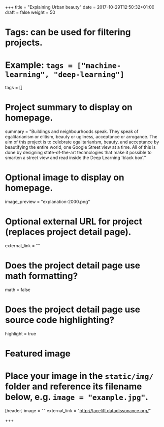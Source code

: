 +++
title = "Explaining Urban beauty"
date = 2017-10-29T12:50:32+01:00
draft = false
weight = 50
# Tags: can be used for filtering projects.
# Example: `tags = ["machine-learning", "deep-learning"]`
tags = []

# Project summary to display on homepage.
summary = "Buildings and neighbourhoods speak. They speak of egalitarianism or elitism, beauty or ugliness, acceptance or arrogance. The aim of this project is to celebrate egalitarianism, beauty, and acceptance by beautifying the entire world, one Google Street view at a time. All of this is done by designing state-of-the-art technologies that make it possible to smarten a street view and read inside the Deep Learning 'black box'."

# Optional image to display on homepage.
image_preview = "explanation-2000.png"

# Optional external URL for project (replaces project detail page).
external_link = ""

# Does the project detail page use math formatting?
math = false

# Does the project detail page use source code highlighting?
highlight = true

# Featured image
# Place your image in the `static/img/` folder and reference its filename below, e.g. `image = "example.jpg"`.
[header]
image = ""
external_link = "http://facelift.datadissonance.org/"

+++
